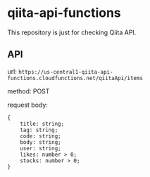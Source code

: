 # qiita-api-functions

This repository is just for checking Qiita API.

## API

url: `https://us-central1-qiita-api-functions.cloudfunctions.net/qiitaApi/items`

method: POST

request body:
```
{
    title: string;
    tag: string;
    code: string;
    body: string;
    user: string;
    likes: number > 0;
    stocks: number > 0;
}
```
